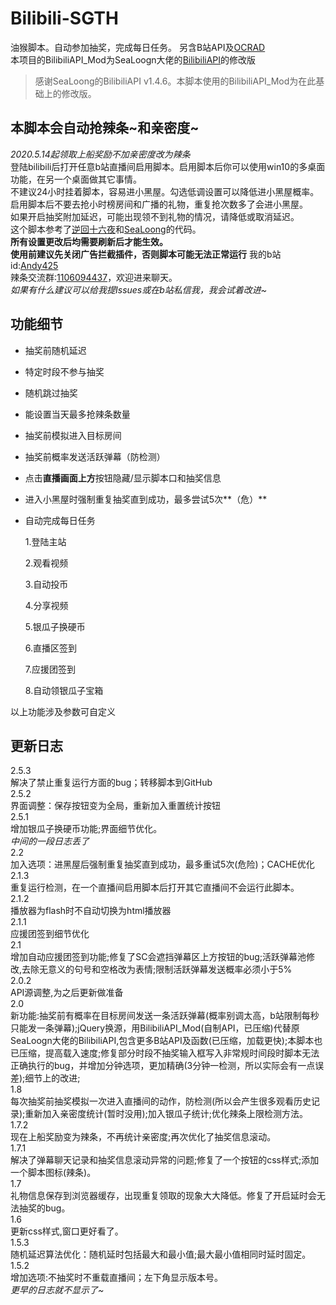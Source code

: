 # Bilibili-SGTH
油猴脚本。自动参加抽奖，完成每日任务。
另含B站API及[OCRAD](https://github.com/antimatter15/ocrad.js)  
本项目的BilibiliAPI_Mod为SeaLoogn大佬的[BilibiliAPI](https://github.com/SeaLoong/Bilibili-LRHH/blob/master/BilibiliAPI.js)的修改版

>感谢SeaLoong的BilibiliAPI v1.4.6。本脚本使用的BilibiliAPI_Mod为在此基础上的修改版。  
## 本脚本会自动抢辣条~和亲密度~
_2020.5.14起领取上船奖励不加亲密度改为辣条_  
登陆bilibili后打开任意b站直播间启用脚本。启用脚本后你可以使用win10的多桌面功能，在另一个桌面做其它事情。  
不建议24小时挂着脚本，容易进小黑屋。勾选低调设置可以降低进小黑屋概率。  
启用脚本后不要去抢小时榜房间和广播的礼物，重复抢次数多了会进小黑屋。  
如果开启抽奖附加延迟，可能出现领不到礼物的情况，请降低或取消延迟。  
这个脚本参考了[逆回十六夜](https://greasyfork.org/en/scripts/381907-b%E7%AB%99%E7%9B%B4%E6%92%AD%E8%87%AA%E5%8A%A8%E6%8A%A2%E8%BE%A3%E6%9D%A1%E4%BA%8C%E4%BB%A3by%E5%8D%81%E5%85%AD%E5%A4%9C)和[SeaLoong](https://github.com/SeaLoong/Bilibili-LRHH)的代码。  
**所有设置更改后均需要刷新后才能生效。**  
**使用前建议先关闭广告拦截插件，否则脚本可能无法正常运行**
我的b站id:[Andy425](https://space.bilibili.com/358483030)  
辣条交流群:[1106094437](https://jq.qq.com/?_wv=1027&k=fCSfWf1O)，欢迎进来聊天。  
_如果有什么建议可以给我提Issues或在b站私信我，我会试着改进~_  
## 功能细节 

+ 抽奖前随机延迟  
+ 特定时段不参与抽奖  
+ 随机跳过抽奖  
+ 能设置当天最多抢辣条数量  
+ 抽奖前模拟进入目标房间  
+ 抽奖前概率发送活跃弹幕（防检测）  
+ 点击**直播画面上方**按钮隐藏/显示脚本口和抽奖信息  
+ 进入小黑屋时强制重复抽奖直到成功，最多尝试5次**（危）**
+ 自动完成每日任务

   1.登陆主站

   2.观看视频

   3.自动投币
  
   4.分享视频
  
   5.银瓜子换硬币
  
   6.直播区签到
  
   7.应援团签到
  
   8.自动领银瓜子宝箱 

以上功能涉及参数可自定义  
## 更新日志
2.5.3  
解决了禁止重复运行方面的bug；转移脚本到GitHub  
2.5.2  
界面调整：保存按钮变为全局，重新加入重置统计按钮  
2.5.1  
增加银瓜子换硬币功能;界面细节优化。  
_中间的一段日志丢了_  
2.2  
加入选项：进黑屋后强制重复抽奖直到成功，最多重试5次(危险)；CACHE优化  
2.1.3  
重复运行检测，在一个直播间启用脚本后打开其它直播间不会运行此脚本。  
2.1.2  
播放器为flash时不自动切换为html播放器  
2.1.1  
应援团签到细节优化  
2.1  
增加自动应援团签到功能;修复了SC会遮挡弹幕区上方按钮的bug;活跃弹幕池修改,去除无意义的句号和空格改为表情;限制活跃弹幕发送概率必须小于5%  
2.0.2  
API源调整,为之后更新做准备  
2.0  
新功能:抽奖前有概率在目标房间发送一条活跃弹幕(概率别调太高，b站限制每秒只能发一条弹幕);jQuery换源，用BilibiliAPI_Mod(自制API，已压缩)代替原SeaLoogn大佬的BilibiliAPI,包含更多B站API及函数(已压缩，加载更快);本脚本也已压缩，提高载入速度;修复部分时段不抽奖输入框写入非常规时间段时脚本无法正确执行的bug，并增加分钟选项，更加精确(3分钟一检测，所以实际会有一点误差);细节上的改进;  
1.8  
每次抽奖前抽奖模拟一次进入直播间的动作，防检测(所以会产生很多观看历史记录);重新加入亲密度统计(暂时没用);加入银瓜子统计;优化辣条上限检测方法。  
1.7.2  
现在上船奖励变为辣条，不再统计亲密度;再次优化了抽奖信息滚动。  
1.7.1  
解决了弹幕聊天记录和抽奖信息滚动异常的问题;修复了一个按钮的css样式;添加一个脚本图标(辣条)。  
1.7  
礼物信息保存到浏览器缓存，出现重复领取的现象大大降低。修复了开启延时会无法抽奖的bug。  
1.6  
更新css样式,窗口更好看了。  
1.5.3  
随机延迟算法优化：随机延时包括最大和最小值;最大最小值相同时延时固定。  
1.5.2  
增加选项:不抽奖时不重载直播间；左下角显示版本号。  
_更早的日志就不显示了~_
